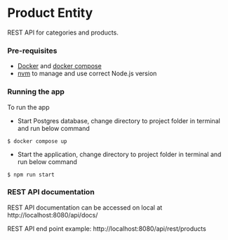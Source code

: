 # Product Entity

REST API for categories and products.

### Pre-requisites

- [Docker](https://docs.docker.com/engine/install/) and [docker compose](https://docs.docker.com/compose/install/)
- [nvm](https://github.com/nvm-sh/nvm) to manage and use correct Node.js version



### Running the app

To run the app
- Start Postgres database, change directory to project folder in terminal and run below command
```
$ docker compose up
```
- Start the application, change directory to project folder in terminal and run below command
```
$ npm run start
```


### REST API documentation

REST API documentation can be accessed on local at http://localhost:8080/api/docs/

REST API end point example: http://localhost:8080/api/rest/products

